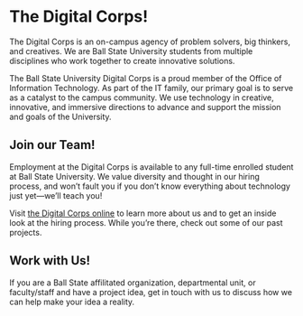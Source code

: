 # The Digital Corps!
The Digital Corps is an on-campus agency of problem solvers, big thinkers, and creatives. We are Ball State University students from multiple disciplines who work together to create innovative solutions.

The Ball State University Digital Corps is a proud member of the Office of Information Technology. As part of the IT family, our primary goal is to serve as a catalyst to the campus community. We use technology in creative, innovative, and immersive directions to advance and support the mission and goals of the University.

## Join our Team!
Employment at the Digital Corps is available to any full-time enrolled student at Ball State University. We value diversity and thought in our hiring process, and won’t fault you if you don’t know everything about technology just yet—we’ll teach you!

Visit [the Digital Corps online](https://digitalcorps.bsu.edu) to learn more about us and to get an inside look at the hiring process. While you’re there, check out some of our past projects.

## Work with Us!
If you are a Ball State affilitated organization, departmental unit, or faculty/staff and have a project idea, get in touch with us to discuss how we can help make your idea a reality.

